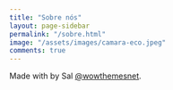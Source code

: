 ```yaml
---
title: "Sobre nós"
layout: page-sidebar
permalink: "/sobre.html"
image: "/assets/images/camara-eco.jpeg"
comments: true
---
```

Made with <i class="fa fa-heart text-danger"></i> by Sal [@wowthemesnet](https://www.wowthemes.net/category/free-themes-templates/).

